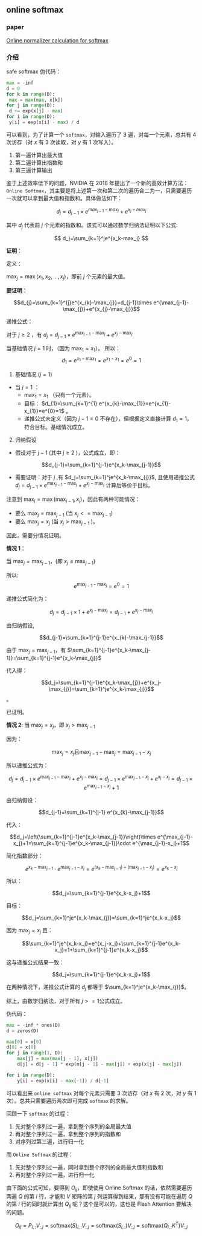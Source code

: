 ## online softmax

### paper

[Online normalizer calculation for softmax](https://arxiv.org/pdf/1805.02867)

### 介绍


safe softmax 伪代码：

```python
max = -inf
d = 0
for k in range(D):
 max = max(max, x[k])
for j in range(D):
 d += exp(x[j] - max)
for i in range(D):
 y[i] = exp(x[i] - max) / d
```

可以看到，为了计算一个 `softmax`，对输入遍历了 3 遍，对每一个元素，总共有 4 次访存（对 $x$ 有 3 次读取，对 $y$ 有 1 次写入）。

1. 第一遍计算出最大值
2. 第二遍计算出指数和
3. 第三遍计算输出

鉴于上述效率低下的问题，NVIDIA 在 2018 年提出了一个新的高效计算方法：`Online Softmax`，其主要是将上述第一次和第二次的遍历合二为一，只需要遍历一次就可以拿到最大值和指数和。具体做法如下：

$$
d_j=d_{j-1}\times e^{max_{j-1}-max_j}+e^{x_j-max_j}
$$

其中 $d_j$ 代表前 $j$ 个元素的指数和。该式可以通过数学归纳法证明以下公式:

$$
d_j=\sum_{k=1}^je^{x_k-max_j}
$$

**证明**：

定义：

$\max_{j}=\max(x_{1}, x_{2},\ldots, x_{j})$，即前  $j$  个元素的最大值。

**要证明**：

$$d_{j}=\sum_{k=1}^{j}e^{x_{k}-\max_{j}}=d_{j-1}\times e^{\max_{j-1}-\max_{j}}+e^{x_{j}-\max_{j}}$$

递推公式：

对于 $j \geq 2$ ，有 $d_{j}=d_{j-1} \times e^{\max_{j-1}-\max_{j}}+e^{x_{j}-\max_{j}}$

当基础情况 $j=1$ 时，（因为 $\max_{1}=x_{1}$）。
所以：
$$d_{1}=e^{x_1-\max_1}=e^{x_1-x_1}=e^0=1$$

1. 基础情况 ($j = 1$)
- 当 $j=1$ ：
    - $\max_{1}=x_{1}$ （只有一个元素）。
    - 目标： $d_{1}=\sum_{k=1}^{1} e^{x_{k}-\max_{1}}=e^{x_{1}-x_{1}}=e^{0}=1$ 。
    - 递推公式未定义（因为 $j-1=0$ 不存在），但根据定义直接计算 $d_{1}=1$，符合目标。基础情况成立。
2. 归纳假设
- 假设对于 $j-1$ (其中 $j\geq2$ )，公式成立，即：

$$d_{j-1}=\sum_{k=1}^{j-1}e^{x_k-\max_{j-1}}$$

- 需要证明：对于 $j$ ,有 $d_j=\sum_{k=1}^je^{x_k-\max_{j}}$, 且使用递推公式 $d_j=d_{j-1}\times e^{\max_{j-1}-\max_{j}}+e^{x_j-\max_{j}}$ 计算后等价于目标。

注意到 $\max_{j}=\max(\max_{j-1},x_{j})$，因此有两种可能情况：
- 要么 $\max_{j}=\max_{j-1}$ (当 $x_j <= \max_{j-1}$)
- 要么 $\max_j=x_j$ (当 $x_j > \max_{j-1}$ )。

因此，需要分情况证明。

**情况 1**：

当 $\max_{j}=\max_{j-1}$，(即 $x_{j}\leq\max_{j-1}$)

所以: $$e^{\max_{j-1}-\max_{j}}=e^0=1$$

递推公式简化为：

$$d_j=d_{j-1}\times1+e^{x_{j}-\max_{j}}=d_{j-1}+e^{x_{j}-\max_{j}}$$

由归纳假设,

$$d_{j-1}=\sum_{k=1}^{j-1}e^{x_{k}-\max_{j-1}}$$

由于 $\max_{j}=\max_{j-1}$，有 $\sum_{k=1}^{j-1}e^{x_k-\max_{j-1}}=\sum_{k=1}^{j-1}e^{x_k-\max_{j}}$

代入得：

$$d_j=\sum_{k=1}^{j-1}e^{x_k-\max_{j}}+e^{x_j-\max_{j}}=\sum_{k=1}^je^{x_k-\max_{j}}$$。

已证明。

**情况 2**: 当 $\max_{j}=x_j$，即 $x_j>\max_{j-1}$

因为：

$$\max_{j}=x_j \text{且} \max_{j-1}-\max_{j}=\max_{j-1}-x_{j}$$

所以递推公式为：

$$d_{j} = d_{j-1} \times e^{\max_{j-1}-\max_{j}}+e^{x_{j}-\max_{j}} = d_{j-1} \times e^{\max_{j-1} - x_{j}} + e^{x_{j} - x_{j}}=d_{j-1}\times e^{\max_{j-1} - x_{j}} + 1$$

由归纳假设：

$$d_{j-1}=\sum_{k=1}^{j-1} e^{x_{k}-\max_{j-1}}$$

代入：

$$d_j=\left(\sum_{k=1}^{j-1}e^{x_k-\max_{j-1}}\right)\times e^{\max_{j-1}-x_j}+1=\sum_{k=1}^{j-1}e^{x_k-\max_{j-1}}\cdot e^{\max_{j-1}-x_j}+1$$

简化指数部分：

$$e^{x_k-\max_{j-1}}\cdot e^{\max_{j-1}-x_j}=e^{(x_k-\max_{j-1})+(\max_{j-1}-x_j)}=e^{x_k-x_j}$$

所以：

$$d_j=\sum_{k=1}^{j-1}e^{x_k-x_j}+1$$

目标：

$$d_j=\sum_{k=1}^je^{x_k-\max_{j}}=\sum_{k=1}^je^{x_k-x_j}$$

因为 $\max_{j}=x_j$ 且：

$$\sum_{k=1}^je^{x_k-x_j}=e^{x_j-x_j}+\sum_{k=1}^{j-1}e^{x_k-x_j}=1+\sum_{k=1}^{j-1}e^{x_k-x_j}$$

这与递推公式结果一致：

$$d_j=\sum_{k=1}^{j-1}e^{x_k-x_j}+1$$

在两种情况下，递推公式计算的 $d_j$ 都等于 $\sum_{k=1}^je^{x_k-\max_{j}}$。

综上，由数学归纳法，对于所有 $j >= 1$公式成立。

伪代码：

```python
max = -inf * ones(D)
d = zeros(D)

max[0] = x[0]
d[0] = x[0]
for j in range(1, D):
    max[j] = max(max[j - 1], x[j])
    d[j] = d[j - 1] * exp(m[j - 1] - max[j]) + exp(x[j] - max[j])

for i in range(D):
    y[i] = exp(x[i] - max[-1]) / d[-1]
```

可以看出来 `online softmax` 对每个元素只需要 3 次访存（对 $x$ 有 2 次，对 $y$ 有 1 次）。总共只需要遍历两次即可完成 `softmax` 的求解。

回顾一下 `softmax` 的过程：

1. 先对整个序列过一遍，拿到整个序列的全局最大值
2. 再对整个序列过一遍，拿到整个序列的指数和
3. 对序列过第三遍，进行归一化

而 `Online Softmax` 的过程：

1. 先对整个序列过一遍，同时拿到整个序列的全局最大值和指数和
2. 再对整个序列过一遍，进行归一化

由下面的公式可知，要得到 $O_{ij}$，即使使用 Online Softmax 的话，依然需要遍历两遍 $Q$ 的第 $i$ 行，才能和 $V$ 矩阵的第 $j$ 列运算得到结果，那有没有可能在遍历 $Q$ 的第 $i$ 行的同时就计算出 $Q_{ij}$ 呢？这个是可以的，这也是 Flash Attention 要解决的问题。

$$
O_{ij}=P_{i,:}V_{:,j}=\mathrm{softmax}(S)_{i,:}V_{:,j}=\mathrm{softmax}(S_{i,:})V_{:,j}=\mathrm{softmax}(Q_{i,:}K^T)V_{:,j}
$$